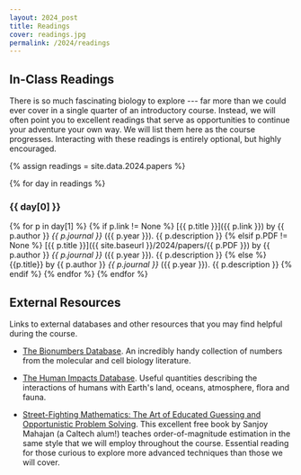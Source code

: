 ```yaml
---
layout: 2024_post
title: Readings
cover: readings.jpg
permalink: /2024/readings
---
```


## In-Class Readings
There is so much fascinating biology to explore --- far more than we could ever cover in a single quarter of an introductory course.
Instead, we will often point you to excellent readings that serve as opportunities to continue your adventure your own way.
We will list them here as the course progresses.
Interacting with these readings is entirely optional, but highly encouraged.

{% assign readings = site.data.2024.papers %}

{% for day in readings %}

### {{ day[0] }}

{% for p in day[1] %}
{% if p.link != None %}
[{{ p.title }}]({{ p.link }}) by {{ p.author }} *{{ p.journal }}* ({{ p.year }}). {{ p.description }}
{% elsif p.PDF != None %}
[{{ p.title }}]({{ site.baseurl }}/2024/papers/{{ p.PDF }}) by {{ p.author }} *{{ p.journal }}* ({{ p.year }}). {{ p.description }}
{% else %}
{{p.title}} by {{ p.author }} *{{ p.journal }}* ({{ p.year }}). {{ p.description }}
{% endif %}
{% endfor %}
{% endfor %}



## External Resources
Links to external databases and other resources that you may find helpful during the course.

* [The Bionumbers Database](https://bionumbers.hms.harvard.edu/search.aspx). An incredibly handy collection of numbers from the molecular and cell biology literature.

* [The Human Impacts Database](https://anthroponumbers.org/). Useful quantities describing the interactions of humans with Earth's land, oceans, atmosphere, flora and fauna.

* [Street-Fighting Mathematics: The Art of Educated Guessing and Opportunistic Problem Solving](https://sept.mit.edu/sites/default/files/Streetfighting%20Mathematics.pdf). This excellent free book by Sanjoy Mahajan (a Caltech alum!) teaches order-of-magnitude estimation in the same style that we will employ throughout the course. Essential reading for those curious to explore more advanced techniques than those we will cover.